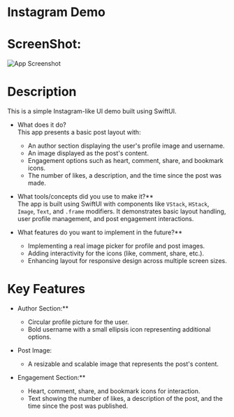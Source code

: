 # Instagram Demo

# ScreenShot:
![App Screenshot](instaDemo.png)



# Description

This is a simple Instagram-like UI demo built using SwiftUI. 

- What does it do?  
  This app presents a basic post layout with:
  - An author section displaying the user's profile image and username.
  - An image displayed as the post's content.
  - Engagement options such as heart, comment, share, and bookmark icons.
  - The number of likes, a description, and the time since the post was made.

- What tools/concepts did you use to make it?**  
  The app is built using SwiftUI with components like `VStack`, `HStack`, `Image`, `Text`, and `.frame` modifiers. It demonstrates basic layout handling, user profile management, and post engagement interactions.

- What features do you want to implement in the future?**  
  - Implementing a real image picker for profile and post images.
  - Adding interactivity for the icons (like, comment, share, etc.).
  - Enhancing layout for responsive design across multiple screen sizes.

 # Key Features

- Author Section:**
  - Circular profile picture for the user.
  - Bold username with a small ellipsis icon representing additional options.
  
- Post Image:
  - A resizable and scalable image that represents the post's content.
  
- Engagement Section:**
  - Heart, comment, share, and bookmark icons for interaction.
  - Text showing the number of likes, a description of the post, and the time since the post was published.











